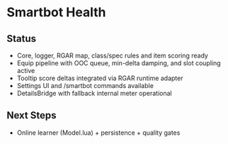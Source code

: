 # Smartbot Health

## Status
- Core, logger, RGAR map, class/spec rules and item scoring ready
- Equip pipeline with OOC queue, min-delta damping, and slot coupling active
- Tooltip score deltas integrated via RGAR runtime adapter
- Settings UI and /smartbot commands available
- DetailsBridge with fallback internal meter operational

## Next Steps
- Online learner (Model.lua) + persistence + quality gates
